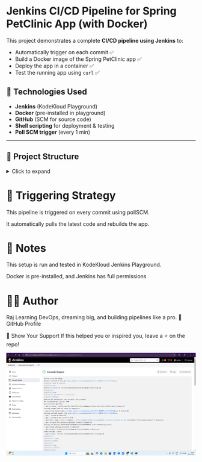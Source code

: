 #  Jenkins CI/CD Pipeline for Spring PetClinic App (with Docker)

This project demonstrates a complete **CI/CD pipeline using Jenkins** to:
- Automatically trigger on each commit ✅
- Build a Docker image of the Spring PetClinic app ✅
- Deploy the app in a container ✅
- Test the running app using `curl` ✅

## 🔧 Technologies Used

- **Jenkins** (KodeKloud Playground)
- **Docker** (pre-installed in playground)
- **GitHub** (SCM for source code)
- **Shell scripting** for deployment & testing
- **Poll SCM trigger** (every 1 min)

---

## 📁 Project Structure

<details> 

<summary>Click to expand</summary>

``` 

DAY-2-JENKINS-CI-CD-PIPELINE/
├── .mvn/
├── src/
|   ├── main/
│   ├── java/
│   └── resources/
└── test/
    ├── java/
    └── resources/
├── .editorconfig
├── .gitattributes
├── .gitignore
├── .gitpod.yml
├── Dockerfile
├── Jenkinsfile
├── mvnw
├── mvnw.cmd
└── pom.xml
├── screenshots/
│   └── pipeline-success.png
``` 
</details>




# 🔁 Triggering Strategy
This pipeline is triggered on every commit using pollSCM.

It automatically pulls the latest code and rebuilds the app.


# 📌 Notes
This setup is run and tested in KodeKloud Jenkins Playground.

Docker is pre-installed, and Jenkins has full permissions



# 👨‍💻 Author
Raj
Learning DevOps, dreaming big, and building pipelines like a pro.
🔗 GitHub Profile

🌟 Show Your Support
If this helped you or inspired you, leave a ⭐ on the repo!


![alt text](<Screenshot 2025-04-08 162054.png>)